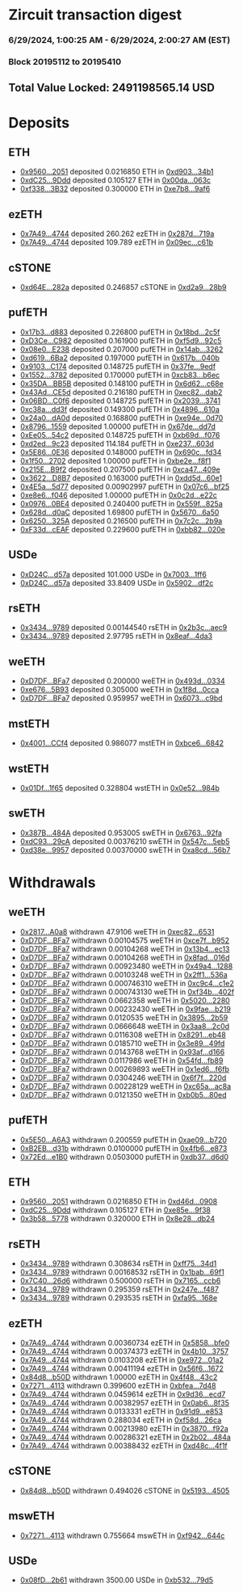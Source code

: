 # Zircuit transaction digest
### 6/29/2024, 1:00:25 AM - 6/29/2024, 2:00:27 AM (EST)
### Block 20195112 to 20195410

## Total Value Locked: 2491198565.14 USD

# Deposits
## ETH
- [0x9560...2051](https://etherscan.io/address/0x956061f58332c2b922Bce58B114BE1ec742e2051) deposited 0.0216850 ETH in [0xd903...34b1](https://etherscan.io/tx/0x956061f58332c2b922Bce58B114BE1ec742e2051)
- [0xdC25...9Ddd](https://etherscan.io/address/0xdC259876c2bD38b4272e082B8D9bE9F09ac39Ddd) deposited 0.105127 ETH in [0x00da...063c](https://etherscan.io/tx/0xdC259876c2bD38b4272e082B8D9bE9F09ac39Ddd)
- [0xf338...3B32](https://etherscan.io/address/0xf3387800aEEd11eb53cA12b6A8c8DFd5736E3B32) deposited 0.300000 ETH in [0xe7b8...9af6](https://etherscan.io/tx/0xf3387800aEEd11eb53cA12b6A8c8DFd5736E3B32)
## ezETH
- [0x7A49...4744](https://etherscan.io/address/0x7A493Be5c2ce014cD049Bf178a1ac0Db1B434744) deposited 260.262 ezETH in [0x287d...719a](https://etherscan.io/tx/0x7A493Be5c2ce014cD049Bf178a1ac0Db1B434744)
- [0x7A49...4744](https://etherscan.io/address/0x7A493Be5c2ce014cD049Bf178a1ac0Db1B434744) deposited 109.789 ezETH in [0x09ec...c61b](https://etherscan.io/tx/0x7A493Be5c2ce014cD049Bf178a1ac0Db1B434744)
## cSTONE
- [0xd64E...282a](https://etherscan.io/address/0xd64E25109Ba2f1b19685428Cd188e7AE4496282a) deposited 0.246857 cSTONE in [0xd2a9...28b9](https://etherscan.io/tx/0xd64E25109Ba2f1b19685428Cd188e7AE4496282a)
## pufETH
- [0x17b3...d883](https://etherscan.io/address/0x17b3511b9fA55372Dd211649A9079dF95AE3d883) deposited 0.226800 pufETH in [0x18bd...2c5f](https://etherscan.io/tx/0x17b3511b9fA55372Dd211649A9079dF95AE3d883)
- [0xD3Ce...C982](https://etherscan.io/address/0xD3Ce6A062391D781b3C13F4b95454913b017C982) deposited 0.161900 pufETH in [0xf5d9...92c5](https://etherscan.io/tx/0xD3Ce6A062391D781b3C13F4b95454913b017C982)
- [0x08e0...E238](https://etherscan.io/address/0x08e02bf811068E134A536055f6AD97B5153aE238) deposited 0.207000 pufETH in [0x14ab...3262](https://etherscan.io/tx/0x08e02bf811068E134A536055f6AD97B5153aE238)
- [0xd619...6Ba2](https://etherscan.io/address/0xd619231D9e81a7871c64C9f642bDA7d9da436Ba2) deposited 0.197000 pufETH in [0x617b...040b](https://etherscan.io/tx/0xd619231D9e81a7871c64C9f642bDA7d9da436Ba2)
- [0x9103...C174](https://etherscan.io/address/0x91037E348918B93264fc83137157F1d97170C174) deposited 0.148725 pufETH in [0x37fe...9edf](https://etherscan.io/tx/0x91037E348918B93264fc83137157F1d97170C174)
- [0x1552...3782](https://etherscan.io/address/0x15526842d813fB3b37ce67cD2C3B45A62ACA3782) deposited 0.170000 pufETH in [0xcb83...b6ec](https://etherscan.io/tx/0x15526842d813fB3b37ce67cD2C3B45A62ACA3782)
- [0x35DA...BB5B](https://etherscan.io/address/0x35DA70a40a3ab4d05c1be1EBc387dbC90B7bBB5B) deposited 0.148100 pufETH in [0x6d62...c68e](https://etherscan.io/tx/0x35DA70a40a3ab4d05c1be1EBc387dbC90B7bBB5B)
- [0x43Ad...CE5d](https://etherscan.io/address/0x43Ad48360348f40C75D96cdD687FfFa20ae1CE5d) deposited 0.216180 pufETH in [0xec82...dab2](https://etherscan.io/tx/0x43Ad48360348f40C75D96cdD687FfFa20ae1CE5d)
- [0x06BD...C0f6](https://etherscan.io/address/0x06BD563A5c5B8fCC797eb8087478bF40bb77C0f6) deposited 0.148725 pufETH in [0x2039...3741](https://etherscan.io/tx/0x06BD563A5c5B8fCC797eb8087478bF40bb77C0f6)
- [0xc38a...dd3f](https://etherscan.io/address/0xc38aB0905f9f92Dd61Ea1083571989f7A8B2dd3f) deposited 0.149300 pufETH in [0x4896...610a](https://etherscan.io/tx/0xc38aB0905f9f92Dd61Ea1083571989f7A8B2dd3f)
- [0x24a0...dA0d](https://etherscan.io/address/0x24a0a2A4782FA07b642524d15aBf780fa6A4dA0d) deposited 0.168800 pufETH in [0xe94e...0d70](https://etherscan.io/tx/0x24a0a2A4782FA07b642524d15aBf780fa6A4dA0d)
- [0x8796...1559](https://etherscan.io/address/0x8796524AF88fE2B53572192EABc75D2677741559) deposited 1.00000 pufETH in [0x67de...dd7d](https://etherscan.io/tx/0x8796524AF88fE2B53572192EABc75D2677741559)
- [0xEe05...54c2](https://etherscan.io/address/0xEe05172E15379B9B593CC42b44e5528992c854c2) deposited 0.148725 pufETH in [0xb69d...f076](https://etherscan.io/tx/0xEe05172E15379B9B593CC42b44e5528992c854c2)
- [0xd2ed...9c23](https://etherscan.io/address/0xd2eda519196Fb6BaA1Aa602820130eF3093f9c23) deposited 114.184 pufETH in [0xe237...603d](https://etherscan.io/tx/0xd2eda519196Fb6BaA1Aa602820130eF3093f9c23)
- [0x5E86...0E36](https://etherscan.io/address/0x5E86AA13cB8d00B14Fcb6eD2ce1EddA9439a0E36) deposited 0.148000 pufETH in [0x690c...fd34](https://etherscan.io/tx/0x5E86AA13cB8d00B14Fcb6eD2ce1EddA9439a0E36)
- [0x1f50...2702](https://etherscan.io/address/0x1f50E85a00B1a4aDfc48f940a43751A6331a2702) deposited 1.00000 pufETH in [0xbe2e...f8f1](https://etherscan.io/tx/0x1f50E85a00B1a4aDfc48f940a43751A6331a2702)
- [0x215E...B9f2](https://etherscan.io/address/0x215E9f7Be8381bbabe62206C451A0C65BfbfB9f2) deposited 0.207500 pufETH in [0xca47...409e](https://etherscan.io/tx/0x215E9f7Be8381bbabe62206C451A0C65BfbfB9f2)
- [0x3622...D8B7](https://etherscan.io/address/0x36227aD917A73D7D62E193e4d84E99555DF0D8B7) deposited 0.163000 pufETH in [0xdd5d...60e1](https://etherscan.io/tx/0x36227aD917A73D7D62E193e4d84E99555DF0D8B7)
- [0x4E5a...5d77](https://etherscan.io/address/0x4E5aFF10c53930255C1eeFDFb99775F2662E5d77) deposited 0.00902997 pufETH in [0x07c6...bf25](https://etherscan.io/tx/0x4E5aFF10c53930255C1eeFDFb99775F2662E5d77)
- [0xe8e6...f046](https://etherscan.io/address/0xe8e6F7eD85907736B22be9C811D4DCB080b8f046) deposited 1.00000 pufETH in [0x0c2d...e22c](https://etherscan.io/tx/0xe8e6F7eD85907736B22be9C811D4DCB080b8f046)
- [0x0976...0BE4](https://etherscan.io/address/0x097611D61adAF8feb3a34e6F39f90aB4Ea7e0BE4) deposited 0.240400 pufETH in [0x559f...825a](https://etherscan.io/tx/0x097611D61adAF8feb3a34e6F39f90aB4Ea7e0BE4)
- [0x628d...d0aC](https://etherscan.io/address/0x628d2bfaA6fcc940279e6D5eB29214A32Ea1d0aC) deposited 1.69800 pufETH in [0x5670...6a50](https://etherscan.io/tx/0x628d2bfaA6fcc940279e6D5eB29214A32Ea1d0aC)
- [0x6250...325A](https://etherscan.io/address/0x6250A28d7A928c0C5466C104E44B047F523A325A) deposited 0.216500 pufETH in [0x7c2c...2b9a](https://etherscan.io/tx/0x6250A28d7A928c0C5466C104E44B047F523A325A)
- [0xF33d...cEAF](https://etherscan.io/address/0xF33d89D1c7FB69A255A40A0b0ca81319035fcEAF) deposited 0.229600 pufETH in [0xbb82...020e](https://etherscan.io/tx/0xF33d89D1c7FB69A255A40A0b0ca81319035fcEAF)
## USDe
- [0xD24C...d57a](https://etherscan.io/address/0xD24Cfe2d0fa81369ca6291c28ac5426e16B6d57a) deposited 101.000 USDe in [0x7003...1ff6](https://etherscan.io/tx/0xD24Cfe2d0fa81369ca6291c28ac5426e16B6d57a)
- [0xD24C...d57a](https://etherscan.io/address/0xD24Cfe2d0fa81369ca6291c28ac5426e16B6d57a) deposited 33.8409 USDe in [0x5902...df2c](https://etherscan.io/tx/0xD24Cfe2d0fa81369ca6291c28ac5426e16B6d57a)
## rsETH
- [0x3434...9789](https://etherscan.io/address/0x34349c5569e7B846c3558961552D2202760A9789) deposited 0.00144540 rsETH in [0x2b3c...aec9](https://etherscan.io/tx/0x34349c5569e7B846c3558961552D2202760A9789)
- [0x3434...9789](https://etherscan.io/address/0x34349c5569e7B846c3558961552D2202760A9789) deposited 2.97795 rsETH in [0x8eaf...4da3](https://etherscan.io/tx/0x34349c5569e7B846c3558961552D2202760A9789)
## weETH
- [0xD7DF...BFa7](https://etherscan.io/address/0xD7DF7E085214743530afF339aFC420c7c720BFa7) deposited 0.200000 weETH in [0x493d...0334](https://etherscan.io/tx/0xD7DF7E085214743530afF339aFC420c7c720BFa7)
- [0xe676...5B93](https://etherscan.io/address/0xe676c0c45291927F9dC390Ae74eb934E0b1E5B93) deposited 0.305000 weETH in [0x1f8d...0cca](https://etherscan.io/tx/0xe676c0c45291927F9dC390Ae74eb934E0b1E5B93)
- [0xD7DF...BFa7](https://etherscan.io/address/0xD7DF7E085214743530afF339aFC420c7c720BFa7) deposited 0.959957 weETH in [0x6073...c9bd](https://etherscan.io/tx/0xD7DF7E085214743530afF339aFC420c7c720BFa7)
## mstETH
- [0x4001...CCf4](https://etherscan.io/address/0x400137F99f125146944288e5D93FD8376247CCf4) deposited 0.986077 mstETH in [0xbce6...6842](https://etherscan.io/tx/0x400137F99f125146944288e5D93FD8376247CCf4)
## wstETH
- [0x01Df...1f65](https://etherscan.io/address/0x01DfB3A63E8c5CCED84bb774593f4C14b2F91f65) deposited 0.328804 wstETH in [0x0e52...984b](https://etherscan.io/tx/0x01DfB3A63E8c5CCED84bb774593f4C14b2F91f65)
## swETH
- [0x387B...484A](https://etherscan.io/address/0x387BE5459fD9f06996F62DFbE8900270c26f484A) deposited 0.953005 swETH in [0x6763...92fa](https://etherscan.io/tx/0x387BE5459fD9f06996F62DFbE8900270c26f484A)
- [0xdC93...29cA](https://etherscan.io/address/0xdC93822146ECf750c5E1077aE7Ebf70d158129cA) deposited 0.00376210 swETH in [0x547c...5eb5](https://etherscan.io/tx/0xdC93822146ECf750c5E1077aE7Ebf70d158129cA)
- [0xd38e...9957](https://etherscan.io/address/0xd38eB3A338ad377a505a74F2f26Cf2597F769957) deposited 0.00370000 swETH in [0xa8cd...56b7](https://etherscan.io/tx/0xd38eB3A338ad377a505a74F2f26Cf2597F769957)
# Withdrawals
## weETH
- [0x2817...A0a8](https://etherscan.io/address/0x28177B138fdeC353c1DA1858798c52AC0bE0A0a8) withdrawn 47.9106 weETH in [0xec82...6531](https://etherscan.io/tx/0x28177B138fdeC353c1DA1858798c52AC0bE0A0a8)
- [0xD7DF...BFa7](https://etherscan.io/address/0xD7DF7E085214743530afF339aFC420c7c720BFa7) withdrawn 0.00104575 weETH in [0xce7f...b952](https://etherscan.io/tx/0xD7DF7E085214743530afF339aFC420c7c720BFa7)
- [0xD7DF...BFa7](https://etherscan.io/address/0xD7DF7E085214743530afF339aFC420c7c720BFa7) withdrawn 0.00104268 weETH in [0x13b4...ec13](https://etherscan.io/tx/0xD7DF7E085214743530afF339aFC420c7c720BFa7)
- [0xD7DF...BFa7](https://etherscan.io/address/0xD7DF7E085214743530afF339aFC420c7c720BFa7) withdrawn 0.00104268 weETH in [0x8fad...016d](https://etherscan.io/tx/0xD7DF7E085214743530afF339aFC420c7c720BFa7)
- [0xD7DF...BFa7](https://etherscan.io/address/0xD7DF7E085214743530afF339aFC420c7c720BFa7) withdrawn 0.00923480 weETH in [0x49a4...1288](https://etherscan.io/tx/0xD7DF7E085214743530afF339aFC420c7c720BFa7)
- [0xD7DF...BFa7](https://etherscan.io/address/0xD7DF7E085214743530afF339aFC420c7c720BFa7) withdrawn 0.00103248 weETH in [0x2ff1...536a](https://etherscan.io/tx/0xD7DF7E085214743530afF339aFC420c7c720BFa7)
- [0xD7DF...BFa7](https://etherscan.io/address/0xD7DF7E085214743530afF339aFC420c7c720BFa7) withdrawn 0.000746310 weETH in [0xc9c4...c1e2](https://etherscan.io/tx/0xD7DF7E085214743530afF339aFC420c7c720BFa7)
- [0xD7DF...BFa7](https://etherscan.io/address/0xD7DF7E085214743530afF339aFC420c7c720BFa7) withdrawn 0.000743130 weETH in [0xf34b...402f](https://etherscan.io/tx/0xD7DF7E085214743530afF339aFC420c7c720BFa7)
- [0xD7DF...BFa7](https://etherscan.io/address/0xD7DF7E085214743530afF339aFC420c7c720BFa7) withdrawn 0.0662358 weETH in [0x5020...2280](https://etherscan.io/tx/0xD7DF7E085214743530afF339aFC420c7c720BFa7)
- [0xD7DF...BFa7](https://etherscan.io/address/0xD7DF7E085214743530afF339aFC420c7c720BFa7) withdrawn 0.00232430 weETH in [0x9fae...b219](https://etherscan.io/tx/0xD7DF7E085214743530afF339aFC420c7c720BFa7)
- [0xD7DF...BFa7](https://etherscan.io/address/0xD7DF7E085214743530afF339aFC420c7c720BFa7) withdrawn 0.0120535 weETH in [0x3895...2b59](https://etherscan.io/tx/0xD7DF7E085214743530afF339aFC420c7c720BFa7)
- [0xD7DF...BFa7](https://etherscan.io/address/0xD7DF7E085214743530afF339aFC420c7c720BFa7) withdrawn 0.0666648 weETH in [0x3aa8...2c0d](https://etherscan.io/tx/0xD7DF7E085214743530afF339aFC420c7c720BFa7)
- [0xD7DF...BFa7](https://etherscan.io/address/0xD7DF7E085214743530afF339aFC420c7c720BFa7) withdrawn 0.0116308 weETH in [0x8291...eb48](https://etherscan.io/tx/0xD7DF7E085214743530afF339aFC420c7c720BFa7)
- [0xD7DF...BFa7](https://etherscan.io/address/0xD7DF7E085214743530afF339aFC420c7c720BFa7) withdrawn 0.0185710 weETH in [0x3e89...49fd](https://etherscan.io/tx/0xD7DF7E085214743530afF339aFC420c7c720BFa7)
- [0xD7DF...BFa7](https://etherscan.io/address/0xD7DF7E085214743530afF339aFC420c7c720BFa7) withdrawn 0.0143768 weETH in [0x93af...d166](https://etherscan.io/tx/0xD7DF7E085214743530afF339aFC420c7c720BFa7)
- [0xD7DF...BFa7](https://etherscan.io/address/0xD7DF7E085214743530afF339aFC420c7c720BFa7) withdrawn 0.0117986 weETH in [0x54fd...fb89](https://etherscan.io/tx/0xD7DF7E085214743530afF339aFC420c7c720BFa7)
- [0xD7DF...BFa7](https://etherscan.io/address/0xD7DF7E085214743530afF339aFC420c7c720BFa7) withdrawn 0.00269893 weETH in [0x1ed6...f6fb](https://etherscan.io/tx/0xD7DF7E085214743530afF339aFC420c7c720BFa7)
- [0xD7DF...BFa7](https://etherscan.io/address/0xD7DF7E085214743530afF339aFC420c7c720BFa7) withdrawn 0.0304246 weETH in [0x6f7f...220d](https://etherscan.io/tx/0xD7DF7E085214743530afF339aFC420c7c720BFa7)
- [0xD7DF...BFa7](https://etherscan.io/address/0xD7DF7E085214743530afF339aFC420c7c720BFa7) withdrawn 0.00228129 weETH in [0xc65a...ac8a](https://etherscan.io/tx/0xD7DF7E085214743530afF339aFC420c7c720BFa7)
- [0xD7DF...BFa7](https://etherscan.io/address/0xD7DF7E085214743530afF339aFC420c7c720BFa7) withdrawn 0.0121350 weETH in [0xb0b5...80ed](https://etherscan.io/tx/0xD7DF7E085214743530afF339aFC420c7c720BFa7)
## pufETH
- [0x5E50...A6A3](https://etherscan.io/address/0x5E509c9d9DcBbC2Cc6967BBC10116BcaF135A6A3) withdrawn 0.200559 pufETH in [0xae09...b720](https://etherscan.io/tx/0x5E509c9d9DcBbC2Cc6967BBC10116BcaF135A6A3)
- [0xB2EB...d31b](https://etherscan.io/address/0xB2EB5756479dca0CFC3861DFFC2C5b1f9554d31b) withdrawn 0.0100000 pufETH in [0x4fb6...e873](https://etherscan.io/tx/0xB2EB5756479dca0CFC3861DFFC2C5b1f9554d31b)
- [0x72Ed...e1B0](https://etherscan.io/address/0x72Ed71F23065B81a5e7a2C28274eBa5d678Ee1B0) withdrawn 0.0503000 pufETH in [0xdb37...d6d0](https://etherscan.io/tx/0x72Ed71F23065B81a5e7a2C28274eBa5d678Ee1B0)
## ETH
- [0x9560...2051](https://etherscan.io/address/0x956061f58332c2b922Bce58B114BE1ec742e2051) withdrawn 0.0216850 ETH in [0xd46d...0908](https://etherscan.io/tx/0x956061f58332c2b922Bce58B114BE1ec742e2051)
- [0xdC25...9Ddd](https://etherscan.io/address/0xdC259876c2bD38b4272e082B8D9bE9F09ac39Ddd) withdrawn 0.105127 ETH in [0xe85e...9f38](https://etherscan.io/tx/0xdC259876c2bD38b4272e082B8D9bE9F09ac39Ddd)
- [0x3b58...5778](https://etherscan.io/address/0x3b58D27eF876cfb8325d67568F0b369915535778) withdrawn 0.320000 ETH in [0x8e28...db24](https://etherscan.io/tx/0x3b58D27eF876cfb8325d67568F0b369915535778)
## rsETH
- [0x3434...9789](https://etherscan.io/address/0x34349c5569e7B846c3558961552D2202760A9789) withdrawn 0.308634 rsETH in [0xff75...34d1](https://etherscan.io/tx/0x34349c5569e7B846c3558961552D2202760A9789)
- [0x3434...9789](https://etherscan.io/address/0x34349c5569e7B846c3558961552D2202760A9789) withdrawn 0.00168532 rsETH in [0x1bab...69f1](https://etherscan.io/tx/0x34349c5569e7B846c3558961552D2202760A9789)
- [0x7C40...26d6](https://etherscan.io/address/0x7C401f17879f7c7FE0A83B915F6e9bE6192226d6) withdrawn 0.500000 rsETH in [0x7165...ccb6](https://etherscan.io/tx/0x7C401f17879f7c7FE0A83B915F6e9bE6192226d6)
- [0x3434...9789](https://etherscan.io/address/0x34349c5569e7B846c3558961552D2202760A9789) withdrawn 0.295359 rsETH in [0x247e...f487](https://etherscan.io/tx/0x34349c5569e7B846c3558961552D2202760A9789)
- [0x3434...9789](https://etherscan.io/address/0x34349c5569e7B846c3558961552D2202760A9789) withdrawn 0.293535 rsETH in [0xfa95...168e](https://etherscan.io/tx/0x34349c5569e7B846c3558961552D2202760A9789)
## ezETH
- [0x7A49...4744](https://etherscan.io/address/0x7A493Be5c2ce014cD049Bf178a1ac0Db1B434744) withdrawn 0.00360734 ezETH in [0x5858...bfe0](https://etherscan.io/tx/0x7A493Be5c2ce014cD049Bf178a1ac0Db1B434744)
- [0x7A49...4744](https://etherscan.io/address/0x7A493Be5c2ce014cD049Bf178a1ac0Db1B434744) withdrawn 0.00374373 ezETH in [0x4b10...3757](https://etherscan.io/tx/0x7A493Be5c2ce014cD049Bf178a1ac0Db1B434744)
- [0x7A49...4744](https://etherscan.io/address/0x7A493Be5c2ce014cD049Bf178a1ac0Db1B434744) withdrawn 0.0103208 ezETH in [0xe972...01a2](https://etherscan.io/tx/0x7A493Be5c2ce014cD049Bf178a1ac0Db1B434744)
- [0x7A49...4744](https://etherscan.io/address/0x7A493Be5c2ce014cD049Bf178a1ac0Db1B434744) withdrawn 0.00411194 ezETH in [0x56f6...1672](https://etherscan.io/tx/0x7A493Be5c2ce014cD049Bf178a1ac0Db1B434744)
- [0x84d8...b50D](https://etherscan.io/address/0x84d850FeBE438EA61894B870E90bBE2EAee2b50D) withdrawn 1.00000 ezETH in [0x4f48...43c2](https://etherscan.io/tx/0x84d850FeBE438EA61894B870E90bBE2EAee2b50D)
- [0x7271...4113](https://etherscan.io/address/0x72718B587bB239D5c8ce1278412768c414e44113) withdrawn 0.399600 ezETH in [0xbfea...7d48](https://etherscan.io/tx/0x72718B587bB239D5c8ce1278412768c414e44113)
- [0x7A49...4744](https://etherscan.io/address/0x7A493Be5c2ce014cD049Bf178a1ac0Db1B434744) withdrawn 0.0459614 ezETH in [0x9d36...ecd7](https://etherscan.io/tx/0x7A493Be5c2ce014cD049Bf178a1ac0Db1B434744)
- [0x7A49...4744](https://etherscan.io/address/0x7A493Be5c2ce014cD049Bf178a1ac0Db1B434744) withdrawn 0.00382957 ezETH in [0x0ab6...8f35](https://etherscan.io/tx/0x7A493Be5c2ce014cD049Bf178a1ac0Db1B434744)
- [0x7A49...4744](https://etherscan.io/address/0x7A493Be5c2ce014cD049Bf178a1ac0Db1B434744) withdrawn 0.0133331 ezETH in [0x91d9...e853](https://etherscan.io/tx/0x7A493Be5c2ce014cD049Bf178a1ac0Db1B434744)
- [0x7A49...4744](https://etherscan.io/address/0x7A493Be5c2ce014cD049Bf178a1ac0Db1B434744) withdrawn 0.288034 ezETH in [0xf58d...26ca](https://etherscan.io/tx/0x7A493Be5c2ce014cD049Bf178a1ac0Db1B434744)
- [0x7A49...4744](https://etherscan.io/address/0x7A493Be5c2ce014cD049Bf178a1ac0Db1B434744) withdrawn 0.00213980 ezETH in [0x3870...f92a](https://etherscan.io/tx/0x7A493Be5c2ce014cD049Bf178a1ac0Db1B434744)
- [0x7A49...4744](https://etherscan.io/address/0x7A493Be5c2ce014cD049Bf178a1ac0Db1B434744) withdrawn 0.00286321 ezETH in [0x2b02...484a](https://etherscan.io/tx/0x7A493Be5c2ce014cD049Bf178a1ac0Db1B434744)
- [0x7A49...4744](https://etherscan.io/address/0x7A493Be5c2ce014cD049Bf178a1ac0Db1B434744) withdrawn 0.00388432 ezETH in [0xd48c...4f1f](https://etherscan.io/tx/0x7A493Be5c2ce014cD049Bf178a1ac0Db1B434744)
## cSTONE
- [0x84d8...b50D](https://etherscan.io/address/0x84d850FeBE438EA61894B870E90bBE2EAee2b50D) withdrawn 0.494026 cSTONE in [0x5193...4505](https://etherscan.io/tx/0x84d850FeBE438EA61894B870E90bBE2EAee2b50D)
## mswETH
- [0x7271...4113](https://etherscan.io/address/0x72718B587bB239D5c8ce1278412768c414e44113) withdrawn 0.755664 mswETH in [0xf942...644c](https://etherscan.io/tx/0x72718B587bB239D5c8ce1278412768c414e44113)
## USDe
- [0x08fD...2b61](https://etherscan.io/address/0x08fD406840A6215EF9027701c923cF17240a2b61) withdrawn 3500.00 USDe in [0xb532...79d5](https://etherscan.io/tx/0x08fD406840A6215EF9027701c923cF17240a2b61)
